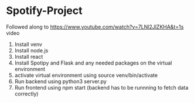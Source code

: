 # Spotify-Project

Followed along to https://www.youtube.com/watch?v=7LNl2JlZKHA&t=1s video
1. Install venv
2. Install node.js
3. Install react 
4. Install Spotipy and Flask and any needed packages on the virtual environment
5. activate virtual environment using source venv/bin/activate
6. Run backend using python3 server.py
7. Run frontend using npm start (backend has to be runnning to fetch data correctly)